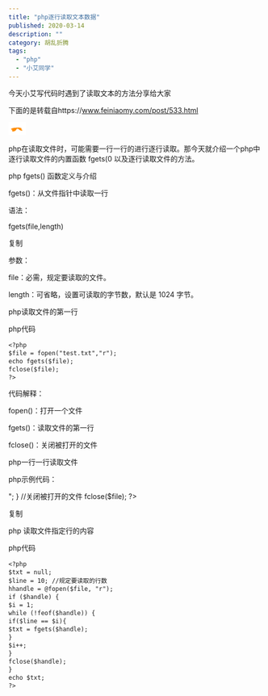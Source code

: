 ```yaml
---
title: "php逐行读取文本数据"
published: 2020-03-14
description: ""
category: 胡乱折腾
tags: 
  - "php"
  - "小艾同学"
---
```


今天小艾写代码时遇到了读取文本的方法分享给大家

下面的是转载自https://www.feiniaomy.com/post/533.html

![](assets/939dc778b35b38c.gif)

php在读取文件时，可能需要一行一行的进行逐行读取。那今天就介绍一个php中逐行读取文件的内置函数 fgets(0 以及逐行读取文件的方法。

php fgets() 函数定义与介绍

fgets()：从文件指针中读取一行

语法：

fgets(file,length)

复制

参数：

file：必需，规定要读取的文件。

length：可省略，设置可读取的字节数，默认是 1024 字节。

php读取文件的第一行

php代码

```
<?php
$file = fopen("test.txt","r");
echo fgets($file);
fclose($file);
?>
```

代码解释：

fopen()：打开一个文件

fgets()：读取文件的第一行

fclose()：关闭被打开的文件

php一行一行读取文件

php示例代码：

<?php

//打开一个文件

$file = fopen("test.txt","r");

//检测指正是否到达文件的未端

while(! feof($file))

{

echo fgets($file). "<br />";

}

//关闭被打开的文件

fclose($file);

?>

复制

php 读取文件指定行的内容

php代码

```
<?php
$txt = null;
$line = 10; //规定要读取的行数
hhandle = @fopen($file, "r");
if ($handle) {
$i = 1;
while (!feof($handle)) {
if($line == $i){
$txt = fgets($handle);
}
$i++;
}
fclose($handle);
}
echo $txt;
?>
```
